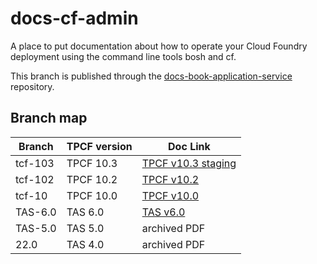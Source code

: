 docs-cf-admin
================

A place to put documentation about how to operate your Cloud Foundry deployment using the command line tools bosh and cf.

This branch is published through the [docs-book-application-service](https://github.gwd.broadcom.net/TNZ/docs-book-application-service) repository.

## Branch map

| Branch  | TPCF version  | Doc Link      |
|---------|---------------|---------------|
| tcf-103 | TPCF 10.3     | [TPCF v10.3 staging](https://author-techdocs2-prod.adobecqms.net/content/broadcom/techdocs/us/en/vmware-tanzu/platform/tanzu-platform-for-cloud-foundry/10-3/tpcf/concepts-overview.html) |
| tcf-102 | TPCF 10.2     | [TPCF v10.2](https://techdocs.broadcom.com/content/broadcom/techdocs/us/en/vmware-tanzu/platform/tanzu-platform-for-cloud-foundry/10-2/tpcf/concepts-overview.html) |
| tcf-10  | TPCF 10.0     | [TPCF v10.0](https://techdocs.broadcom.com/us/en/vmware-tanzu/platform/tanzu-platform-for-cloud-foundry/10-0/tpcf/concepts-overview.html) |
| TAS-6.0 | TAS 6.0       | [TAS v6.0](https://techdocs.broadcom.com/us/en/vmware-tanzu/platform/tanzu-platform-for-cloud-foundry/6-0/tpcf/concepts-overview.html) |
| TAS-5.0 | TAS 5.0       | archived PDF |
| 22.0    | TAS 4.0       | archived PDF |
